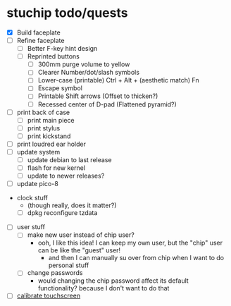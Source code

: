 # stuchip todo/quests

- [x] Build faceplate
- [ ] Refine faceplate
  - [ ] Better F-key hint design
  - [ ] Reprinted buttons
    - [ ] 300mm purge volume to yellow
    - [ ] Clearer Number/dot/slash symbols
    - [ ] Lower-case (printable) Ctrl + Alt + (aesthetic match) Fn
    - [ ] Escape symbol
    - [ ] Printable Shift arrows (Offset to thicken?)
    - [ ] Recessed center of D-pad (Flattened pyramid?)
- [ ] print back of case
  - [ ] print main piece
  - [ ] print stylus
  - [ ] print kickstand
- [ ] print loudred ear holder
- [ ] update system
  - [ ] update debian to last release
  - [ ] flash for new kernel
  - [ ] update to newer releases?
- [ ] update pico-8
- clock stuff
  - (though really, does it matter?)
  - [ ] dpkg reconfigure tzdata
- [ ] user stuff
  - [ ] make new user instead of chip user?
    - ooh, I like this idea! I can keep my own user, but the "chip" user can be like the "guest" user!
      - and then I can manually su over from chip when I want to do personal stuff
  - [ ] change passwords
    - would changing the chip password affect its default functionality? because I don't want to do that
- [ ] [calibrate touchscreen](http://www.chip-community.org/index.php/Calibrate_Touchscreen)
